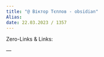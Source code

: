 ```yaml
---
title: "@ Віктор Тєплов - obsidian"
Alias: 
date: 22.03.2023 / 1357  
---
```

Zero-Links & Links:  


—  
